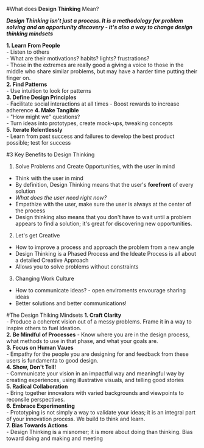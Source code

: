 #What does **Design Thinking** Mean?

***Design Thinking isn't just a process. It is a methodology for problem solving and an opportunity discovery - it's also a way to change design thinking mindsets***

  **1. Learn From People**  
    - Listen to others  
    - What are their motivations? habits? lights? frustrations?  
    - Those in the extremes are really good a giving a voice to those in the middle who share similar problems, but may have a harder time putting their finger on.  
  **2. Find Patterns**  
    -  Use intuition to look for patterns  
  **3. Define Design Principles**    
    -  Facilitate social interactions at all times
    -  Boost rewards to increase adherence
  **4. Make Tangible**    
    -  "How might we" questions?  
    -  Turn ideas into prototypes, create mock-ups, tweaking concepts  
  **5. Iterate Relentlessly**  
    - Learn from past success and failures to develop the best product possible; test for success  
    
#3 Key Benefits to Design Thinking
1. Solve Problems and Create Opportunities, with the user in mind
  -  Think with the user in mind
  -  By definition, Design Thinking  means that the user's **forefront** of every solution
  -  *What does the user need right now?*
  -  Empathize with the user, make sure the user is always at the center of the process
  -  Design thinking also means that you don't have to wait until a problem appears to find a solution; it's great for discovering new opportunities.

2. Let's get Creative
  - How to improve a process and approach the problem from a new angle  
  - Design Thinking is a Phased Process and the Ideate Process is all about a detailed Creative Approach  
  - Allows you to solve problems without constraints  

3. Changing Work Culture
  - How to communicate ideas? - open enviroments envourage sharing ideas  
  - Better solutions and better communications!  
  
#The Design Thiking Mindsets
  **1. Craft Clarity**  
    - Produce a coherent vision out of a messy problems. Frame it in a way to inspire others to fuel ideation.  
  **2. Be Mindful of Processes** 
    - Know where you are in the design process, what methods to use in that phase, and what your goals are.  
  **3. Focus on Human Vaues**  
    - Empathy for the people you are designing for and feedback from these users is fundamenta to good design.  
  **4. Show, Don't Tell!**  
    - Communicate your vision in an impactful way and meaningful way by creating experiences, using illustrative visuals, and telling good stories  
  **5. Radical Collaboration**  
    - Bring together innovators with varied backgrounds and viewpoints to reconsile perspectives.  
  **6. Embrace Experimenting**   
    - Prototyping is not simply a way to validate your ideas; it is an integral part of your innovation process. We build to think and learn.  
  **7. Bias Towards Actions**  
    - Design Thinking is a misnomer; it is more about doing than thinking. Bias toward doing and making and meeting
  
